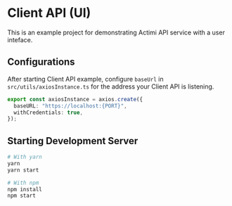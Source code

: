 # Client API (UI)

This is an example project for demonstrating Actimi API service with a user inteface.

## Configurations

After starting Client API example, configure `baseUrl` in `src/utils/axiosInstance.ts` for the address your Client API is listening.

```ts
export const axiosInstance = axios.create({
  baseURL: "https://localhost:{PORT}",
  withCredentials: true,
});
```

## Starting Development Server


```bash
# With yarn
yarn
yarn start

# With npm
npm install
npm start
```
